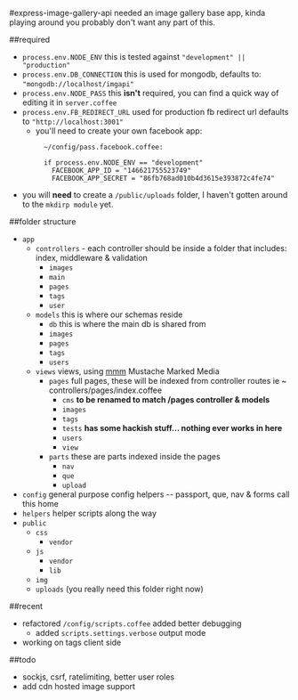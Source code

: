#express-image-gallery-api
needed an image gallery base app, kinda playing around you probably don't want any part of this.

##required
  - `process.env.NODE_ENV` this is tested against `"development" || "production"`
  - `process.env.DB_CONNECTION` this is used for mongodb, defaults to: `"mongodb://localhost/imgapi"`
  - `process.env.NODE_PASS` this **isn't** required, you can find a quick way of editing it in `server.coffee`
  - `process.env.FB_REDIRECT_URL` used for production fb redirect url defaults to `"http://localhost:3001"`
    - you'll need to create your own facebook app:
      ```
        ~/config/pass.facebook.coffee:

        if process.env.NODE_ENV == "development"
          FACEBOOK_APP_ID = "146621755523749"
          FACEBOOK_APP_SECRET = "86fb768ad010b4d3615e393872c4fe74"

      ```
  - you will **need** to create a `/public/uploads` folder, I haven't gotten around to the `mkdirp module` yet.

##folder structure
  - `app`
    - `controllers` - each controller should be inside a folder that includes: index, middleware & validation
      - `images`
      - `main`
      - `pages`
      - `tags`
      - `user`
    - `models` this is where our schemas reside
      - `db` this is where the main db is shared from
      - `images`
      - `pages`
      - `tags`
      - `users`
    - `views` views, using [mmm](https://github.com/techhead/mmm) Mustache Marked Media
      - `pages` full pages, these will be indexed from controller routes ie ~ controllers/pages/index.coffee
        - `cms` **to be renamed to match /pages controller & models**
        - `images`
        - `tags`
        - `tests` __has some hackish stuff... nothing ever works in here__
        - `users`
        - `view`
      - `parts` these are parts indexed inside the pages 
        - `nav`
        - `que`
        - `upload`
  - `config` general purpose config helpers -- passport, que, nav & forms call this home
  - `helpers` helper scripts along the way
  - `public`
    - `css`
      - `vendor`
    - `js`
      - `vendor`
      - `lib`
    - `img`
    - `uploads` (you really need this folder right now)

##recent
  - refactored `/config/scripts.coffee` added better debugging
    - added `scripts.settings.verbose` output mode
  - working on tags client side

##todo
  - sockjs, csrf, ratelimiting, better user roles
  - add cdn hosted image support
